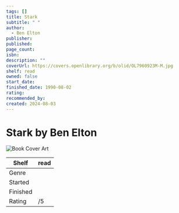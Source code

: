```yaml
---
tags: []
title: Stark
subtitle: " "
author:
  - Ben Elton
publisher: 
published: 
page_count: 
isbn: 
description: ""
coverUrl: https://covers.openlibrary.org/b/olid/OL7960923M-M.jpg
shelf: read
owned: false
start_date: 
finished_date: 1990-08-02
rating: 
recommended_by: 
created: 2024-08-03
---
```


# Stark by Ben Elton

![Book Cover Art](https://covers.openlibrary.org/b/olid/OL7960923M-M.jpg)

| Shelf | read |
| --- | --- |
| Genre |  |
| Started |  |
| Finished |  |
| Rating | /5 |

